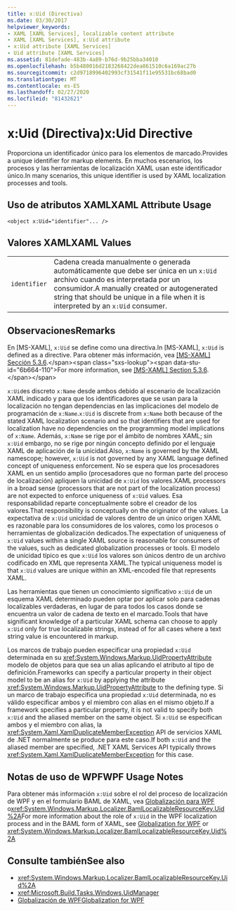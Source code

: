 ```yaml
---
title: x:Uid (Directiva)
ms.date: 03/30/2017
helpviewer_keywords:
- XAML [XAML Services], localizable content attribute
- XAML [XAML Services], x:Uid attribute
- x:Uid attribute [XAML Services]
- Uid attribute [XAML Services]
ms.assetid: 81defade-483b-4a89-b76d-9b25bba34010
ms.openlocfilehash: b5b480016d2183268422dea861510c6a169ac27b
ms.sourcegitcommit: c2d9718996402993cf31541f11e95531bc68bad0
ms.translationtype: MT
ms.contentlocale: es-ES
ms.lasthandoff: 02/27/2020
ms.locfileid: "81432621"
---
```

# <a name="xuid-directive"></a><span data-ttu-id="6b664-102">x:Uid (Directiva)</span><span class="sxs-lookup"><span data-stu-id="6b664-102">x:Uid Directive</span></span>

<span data-ttu-id="6b664-103">Proporciona un identificador único para los elementos de marcado.</span><span class="sxs-lookup"><span data-stu-id="6b664-103">Provides a unique identifier for markup elements.</span></span> <span data-ttu-id="6b664-104">En muchos escenarios, los procesos y las herramientas de localización XAML usan este identificador único.</span><span class="sxs-lookup"><span data-stu-id="6b664-104">In many scenarios, this unique identifier is used by XAML localization processes and tools.</span></span>

## <a name="xaml-attribute-usage"></a><span data-ttu-id="6b664-105">Uso de atributos XAML</span><span class="sxs-lookup"><span data-stu-id="6b664-105">XAML Attribute Usage</span></span>

```xaml
<object x:Uid="identifier"... />
```

## <a name="xaml-values"></a><span data-ttu-id="6b664-106">Valores XAML</span><span class="sxs-lookup"><span data-stu-id="6b664-106">XAML Values</span></span>

|||
|-|-|
|`identifier`|<span data-ttu-id="6b664-107">Cadena creada manualmente o generada automáticamente que debe ser única en un `x:Uid` archivo cuando es interpretada por un consumidor.</span><span class="sxs-lookup"><span data-stu-id="6b664-107">A manually created or autogenerated string that should be unique in a file when it is interpreted by an `x:Uid` consumer.</span></span>|

## <a name="remarks"></a><span data-ttu-id="6b664-108">Observaciones</span><span class="sxs-lookup"><span data-stu-id="6b664-108">Remarks</span></span>

<span data-ttu-id="6b664-109">En [MS-XAML], `x:Uid` se define como una directiva.</span><span class="sxs-lookup"><span data-stu-id="6b664-109">In [MS-XAML], `x:Uid` is defined as a directive.</span></span> <span data-ttu-id="6b664-110">Para obtener más información, vea [ \[MS-XAML\] Sección 5.3.6](https://docs.microsoft.com/previous-versions/msp-n-p/ff650760(v=pandp.10)).</span><span class="sxs-lookup"><span data-stu-id="6b664-110">For more information, see [\[MS-XAML\] Section 5.3.6](https://docs.microsoft.com/previous-versions/msp-n-p/ff650760(v=pandp.10)).</span></span>

<span data-ttu-id="6b664-111">`x:Uid`es discreto `x:Name` desde ambos debido al escenario de localización XAML indicado y para que los identificadores que se usan para la localización no tengan dependencias en las implicaciones del modelo de programación de `x:Name`.</span><span class="sxs-lookup"><span data-stu-id="6b664-111">`x:Uid` is discrete from `x:Name` both because of the stated XAML localization scenario and so that identifiers that are used for localization have no dependencies on the programming model implications of `x:Name`.</span></span> <span data-ttu-id="6b664-112">Además, `x:Name` se rige por el ámbito de nombres XAML; sin `x:Uid` embargo, no se rige por ningún concepto definido por el lenguaje XAML de aplicación de la unicidad.</span><span class="sxs-lookup"><span data-stu-id="6b664-112">Also, `x:Name` is governed by the XAML namescope; however, `x:Uid` is not governed by any XAML language defined concept of uniqueness enforcement.</span></span> <span data-ttu-id="6b664-113">No se espera que los procesadores XAML en un sentido amplio (procesadores que no forman parte del proceso de localización) apliquen la unicidad de `x:Uid` los valores.</span><span class="sxs-lookup"><span data-stu-id="6b664-113">XAML processors in a broad sense (processors that are not part of the localization process) are not expected to enforce uniqueness of `x:Uid` values.</span></span> <span data-ttu-id="6b664-114">Esa responsabilidad reparte conceptualmente sobre el creador de los valores.</span><span class="sxs-lookup"><span data-stu-id="6b664-114">That responsibility is conceptually on the originator of the values.</span></span> <span data-ttu-id="6b664-115">La expectativa de `x:Uid` unicidad de valores dentro de un único origen XAML es razonable para los consumidores de los valores, como los procesos o herramientas de globalización dedicados.</span><span class="sxs-lookup"><span data-stu-id="6b664-115">The expectation of uniqueness of `x:Uid` values within a single XAML source is reasonable for consumers of the values, such as dedicated globalization processes or tools.</span></span> <span data-ttu-id="6b664-116">El modelo de unicidad típico es que `x:Uid` los valores son únicos dentro de un archivo codificado en XML que representa XAML.</span><span class="sxs-lookup"><span data-stu-id="6b664-116">The typical uniqueness model is that `x:Uid` values are unique within an XML-encoded file that represents XAML.</span></span>

<span data-ttu-id="6b664-117">Las herramientas que tienen un conocimiento significativo `x:Uid` de un esquema XAML determinado pueden optar por aplicar solo para cadenas localizables verdaderas, en lugar de para todos los casos donde se encuentra un valor de cadena de texto en el marcado.</span><span class="sxs-lookup"><span data-stu-id="6b664-117">Tools that have significant knowledge of a particular XAML schema can choose to apply `x:Uid` only for true localizable strings, instead of for all cases where a text string value is encountered in markup.</span></span>

<span data-ttu-id="6b664-118">Los marcos de trabajo pueden especificar una propiedad `x:Uid` determinada en su <xref:System.Windows.Markup.UidPropertyAttribute> modelo de objetos para que sea un alias aplicando el atributo al tipo de definición.</span><span class="sxs-lookup"><span data-stu-id="6b664-118">Frameworks can specify a particular property in their object model to be an alias for `x:Uid` by applying the attribute <xref:System.Windows.Markup.UidPropertyAttribute> to the defining type.</span></span> <span data-ttu-id="6b664-119">Si un marco de trabajo especifica una propiedad `x:Uid` determinada, no es válido especificar ambos y el miembro con alias en el mismo objeto.</span><span class="sxs-lookup"><span data-stu-id="6b664-119">If a framework specifies a particular property, it is not valid to specify both `x:Uid` and the aliased member on the same object.</span></span> <span data-ttu-id="6b664-120">Si `x:Uid` se especifican ambos y el miembro con alias, la <xref:System.Xaml.XamlDuplicateMemberException> API de servicios XAML de .NET normalmente se produce para este caso.</span><span class="sxs-lookup"><span data-stu-id="6b664-120">If both `x:Uid` and the aliased member are specified, .NET XAML Services API typically throws <xref:System.Xaml.XamlDuplicateMemberException> for this case.</span></span>

## <a name="wpf-usage-notes"></a><span data-ttu-id="6b664-121">Notas de uso de WPF</span><span class="sxs-lookup"><span data-stu-id="6b664-121">WPF Usage Notes</span></span>

<span data-ttu-id="6b664-122">Para obtener más información `x:Uid` sobre el rol del proceso de localización de WPF y en el formulario BAML de XAML, vea [Globalización para WPF](../../framework/wpf/advanced/globalization-for-wpf.md) o<xref:System.Windows.Markup.Localizer.BamlLocalizableResourceKey.Uid%2A></span><span class="sxs-lookup"><span data-stu-id="6b664-122">For more information about the role of `x:Uid` in the WPF localization process and in the BAML form of XAML, see [Globalization for WPF](../../framework/wpf/advanced/globalization-for-wpf.md) or <xref:System.Windows.Markup.Localizer.BamlLocalizableResourceKey.Uid%2A></span></span>

## <a name="see-also"></a><span data-ttu-id="6b664-123">Consulte también</span><span class="sxs-lookup"><span data-stu-id="6b664-123">See also</span></span>

- <xref:System.Windows.Markup.Localizer.BamlLocalizableResourceKey.Uid%2A>
- <xref:Microsoft.Build.Tasks.Windows.UidManager>
- [<span data-ttu-id="6b664-124">Globalización de WPF</span><span class="sxs-lookup"><span data-stu-id="6b664-124">Globalization for WPF</span></span>](../../framework/wpf/advanced/globalization-for-wpf.md)
